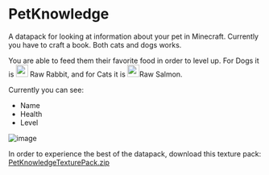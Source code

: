 # PetKnowledge
 
A datapack for looking at information about your pet in Minecraft. Currently you have to craft a book. Both cats and dogs works. 

You are able to feed them their favorite food in order to level up. 
For Dogs it is <img src="https://static.wikia.nocookie.net/minecraft_gamepedia/images/7/72/Raw_Rabbit_JE3_BE2.png/revision/latest/scale-to-width-down/160?cb=20200108004228" width="24"/> Raw Rabbit, and for Cats it is 
<img src="https://static.wikia.nocookie.net/minecraft_gamepedia/images/7/75/Raw_Salmon_JE2_BE2.png/revision/latest/scale-to-width-down/160?cb=20191230044441" width="24"/>Raw Salmon.

Currently you can see: 
- Name
- Health
- Level

![image](https://user-images.githubusercontent.com/55143058/126706370-86063c3e-7787-41c9-8a93-ddf00c388178.png)

In order to experience the best of the datapack, download this texture pack: [PetKnowledgeTexturePack.zip](https://github.com/kasp470f/PetKnowledge/files/6865105/PetKnowledgeTexturePack.zip)

